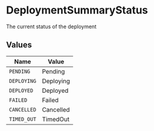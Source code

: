 # DeploymentSummaryStatus

The current status of the deployment


## Values

| Name        | Value       |
| ----------- | ----------- |
| `PENDING`   | Pending     |
| `DEPLOYING` | Deploying   |
| `DEPLOYED`  | Deployed    |
| `FAILED`    | Failed      |
| `CANCELLED` | Cancelled   |
| `TIMED_OUT` | TimedOut    |